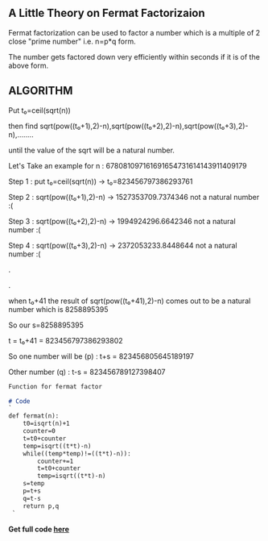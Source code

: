 ## A Little Theory on Fermat Factorizaion
Fermat factorization can be used to factor a number which is a multiple of 2 close "prime number" i.e. n=p*q form.

The number gets factored down very efficiently within seconds if it is of the above form.

## ALGORITHM
Put t₀=ceil(sqrt(n))

then find sqrt(pow((t₀+1),2)-n),sqrt(pow((t₀+2),2)-n),sqrt(pow((t₀+3),2)-n),........

until the value of the sqrt will be a natural number.

Let's Take an example for n : 678081097161691654731614143911409179

Step 1  : put t₀=ceil(sqrt(n))  ->  t₀=823456797386293761

Step 2  : sqrt(pow((t₀+1),2)-n) ->  1527353709.7374346  not a natural number :(

Step 3  : sqrt(pow((t₀+2),2)-n) ->  1994924296.6642346  not a natural number :(

Step 4  : sqrt(pow((t₀+3),2)-n) ->  2372053233.8448644  not a natural number :(

.

.


when t₀+41 the result of sqrt(pow((t₀+41),2)-n) comes out to be a natural number which is 8258895395

So our s=8258895395

t = t₀+41 = 823456797386293802

So one number will be (p) : t+s = 823456805645189197

Other number (q)  : t-s = 823456789127398407

```markdown
Function for fermat factor 

# Code 
`
def fermat(n):
	t0=isqrt(n)+1
	counter=0
	t=t0+counter
	temp=isqrt((t*t)-n)
	while((temp*temp)!=((t*t)-n)):
		counter+=1
		t=t0+counter
		temp=isqrt((t*t)-n)
	s=temp
	p=t+s
	q=t-s
	return p,q
 `
```

**Get full code [here](https://github.com/d4rkvaibhav/Fermat-Factorization/blob/master/fermat.py)**

